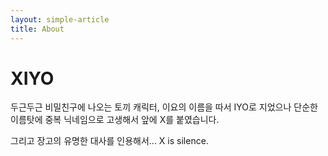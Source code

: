 ```yaml
---
layout: simple-article
title: About
---
```

# XIYO
두근두근 비밀친구에 나오는 토끼 캐릭터, 이요의 이름을 따서 IYO로 지었으나 단순한 이름탓에 중복 닉네임으로 고생해서 앞에 X를 붙였습니다.

그리고 장고의 유명한 대사를 인용해서...
X is silence.